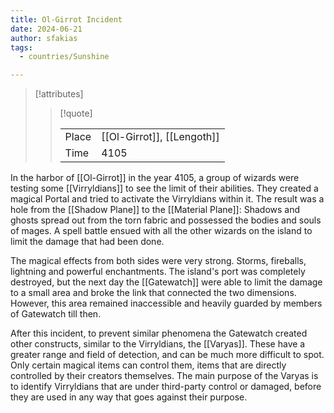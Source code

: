 ```yaml
---
title: Ol-Girrot Incident
date: 2024-06-21
author: sfakias
tags:
  - countries/Sunshine

---
```

> [!attributes]
> 
> > [!quote]
> >
> > | | |
> > | --- | --- |
> > | Place | [[Ol-Girrot]], [[Lengoth]] |
> > | Time | 4105 |

In the harbor of [[Ol-Girrot]] in the year 4105, a group of wizards were testing some [[Virryldians]] to see the limit of their abilities. They created a magical Portal and tried to activate the Virryldians within it. The result was a hole from the [[Shadow Plane]] to the [[Material Plane]]: Shadows and ghosts spread out from the torn fabric and possessed the bodies and souls of mages. A spell battle ensued with all the other wizards on the island to limit the damage that had been done.

The magical effects from both sides were very strong. Storms, fireballs, lightning and powerful enchantments. The island's port was completely destroyed, but the next day the [[Gatewatch]] were able to limit the damage to a small area and broke the link that connected the two dimensions. However, this area remained inaccessible and heavily guarded by members of Gatewatch till then.

After this incident, to prevent similar phenomena the Gatewatch created other constructs, similar to the Virryldians, the [[Varyas]]. These have a greater range and field of detection, and can be much more difficult to spot. Only certain magical items can control them, items that are directly controlled by their creators themselves. The main purpose of the Varyas is to identify Virryldians that are under third-party control or damaged, before they are used in any way that goes against their purpose.